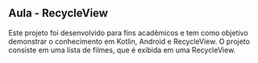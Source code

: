 ## Aula - RecycleView

Este projeto foi desenvolvido para fins acadêmicos e tem como objetivo demonstrar o conhecimento em Kotlin, 
Android e RecycleView. O projeto consiste em uma lista de filmes, que é exibida em uma RecycleView.
